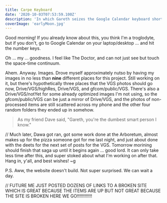 ```yaml
---
title: Carpe Keyboard
date: '2020-10-03T07:53:59.100Z'
description: 'In which Gareth seizes the Google Calendar keyboard shortcuts!'
coverImage: 'earlyMoon.jpg'
---
```


Good morning! If you already know about this, you think I'm a troglodyte, but if you don't, go to Google Calendar on your laptop/desktop ... and hit the number keys.

Oh ... my ... goodness. I feel like The Doctor, and can not just see but touch the space-time continuum.

Ahem. Anyway. Images. Drove myself approximately nutso by having my images in no less than **nine** different places for this project. Still working on it, but there's hypothetically three places that the VGS photos should go now, Drive/VGS/highRes, Drive/VGS, and gfcom/public/VGS. There's also a Drive/VGS/notYet for some already optimized images I'm not using, so the gfcom/public/VGS can be just a mirror of Drive/VGS, and the photos of non-processed items are still scattered across my phone and the other four random folders they ended up in somehow.

> As my friend Dave said, "Gareth, you're the dumbest smart person I know."

// Much later, Dawa got ran, got some work done at the Arboretum, almost makes up for the pizza someone got for me last night, and just about done with the deets for the next set of posts for the VGS. Tomorrow morining should finish that saga up until it begins again ... good lord. It can only take less time after this, and super stoked about what I'm working on after that. Hang in, y'all, and best wishes! ~g

P.S. Aww, the website doesn't build. Not super surprised. We can wait a day.

// FUTURE ME JUST POSTED DOZENS OF LINKS TO A BROKEN SITE WHICH IS GREAT BECAUSE THE ITEMS ARE UP BUT NOT GREAT BECAUSE THE SITE IS BROKEN HERE WE GO!!!!!!!!!!!!
